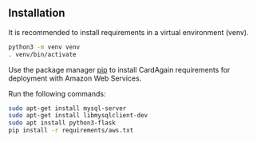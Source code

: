 
## Installation

It is  recommended to install requirements in a virtual environment (venv).
```bash
python3 -m venv venv
. venv/bin/activate
```
Use the package manager [pip](https://pip.pypa.io/en/stable/) to install CardAgain requirements for deployment with Amazon Web Services.

Run the following commands:

```bash
sudo apt-get install mysql-server
sudo apt-get install libmysqlclient-dev
sudo apt install python3-flask
pip install -r requirements/aws.txt
```
